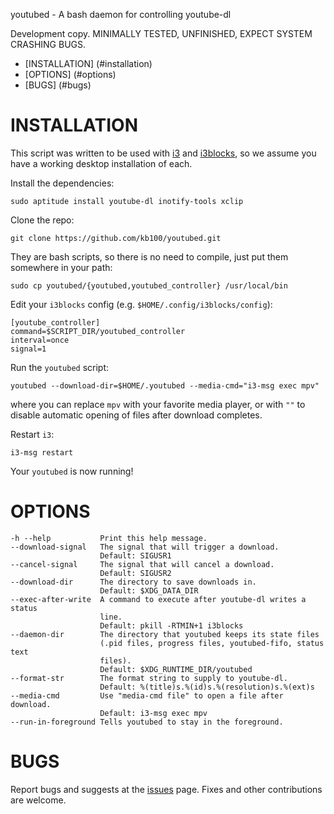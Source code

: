 youtubed - A bash daemon for controlling youtube-dl



Development copy. MINIMALLY TESTED, UNFINISHED, EXPECT SYSTEM CRASHING BUGS.

- [INSTALLATION] (#installation)
- [OPTIONS] (#options)
- [BUGS] (#bugs)

# INSTALLATION

This script was written to be used with [i3](http://www.i3wm.org) and [i3blocks](https://github.com/vivien/i3blocks), so we assume you have a working desktop installation of each.

Install the dependencies:

    sudo aptitude install youtube-dl inotify-tools xclip

Clone the repo:

    git clone https://github.com/kb100/youtubed.git

They are bash scripts, so there is no need to compile, just put them somewhere in your path:

    sudo cp youtubed/{youtubed,youtubed_controller} /usr/local/bin

Edit your `i3blocks` config (e.g. `$HOME/.config/i3blocks/config`):

    [youtube_controller]
    command=$SCRIPT_DIR/youtubed_controller
    interval=once
    signal=1

Run the `youtubed` script:

    youtubed --download-dir=$HOME/.youtubed --media-cmd="i3-msg exec mpv"

where you can replace `mpv` with your favorite media player, or with `""` to disable automatic opening of files after download completes. 

Restart `i3`:

    i3-msg restart

Your `youtubed` is now running!

# OPTIONS

    -h --help           Print this help message.
    --download-signal   The signal that will trigger a download.
                        Default: SIGUSR1
    --cancel-signal     The signal that will cancel a download.
                        Default: SIGUSR2
    --download-dir      The directory to save downloads in.
                        Default: $XDG_DATA_DIR
    --exec-after-write  A command to execute after youtube-dl writes a status
                        line. 
                        Default: pkill -RTMIN+1 i3blocks
    --daemon-dir        The directory that youtubed keeps its state files 
                        (.pid files, progress files, youtubed-fifo, status text
                        files). 
                        Default: $XDG_RUNTIME_DIR/youtubed
    --format-str        The format string to supply to youtube-dl. 
                        Default: %(title)s.%(id)s.%(resolution)s.%(ext)s
    --media-cmd         Use "media-cmd file" to open a file after download.
                        Default: i3-msg exec mpv
    --run-in-foreground Tells youtubed to stay in the foreground.

# BUGS

Report bugs and suggests at the [issues](https://github.com/kb100/youtubed/issues) page.
Fixes and other contributions are welcome.
